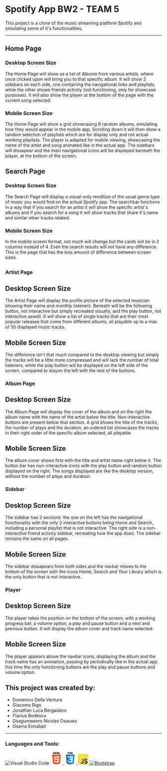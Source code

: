 # Spotify App BW2 - TEAM 5
This project is a clone of the music streaming platform Spotify and simulating some of it's functionalities.
***
## Home Page
### Desktop Screen Size
The Home Page will show us a list of Albums from various artists, where once clicked upon will bring you to that specific album. It will show 2 sidebars on each side, one containing the navigational links and playlists, while the other shows friends activity (not functioning, only for showcase purposes). It will also show the player at the bottom of the page with the current song selected. 
### Mobile Screen Size
The Home Page will show a grid showcasing 6 random albums, simulating how they would appear in the mobile app. Scrolling down it will then show a random selection of playlists which are for display only and not actual working playlists. The player is adapted for mobile viewing, showcasing the name of the artist and song animated like in the actual app. The sidebars will dissapear and the main navigational icons will be displayed beneath the player, at the bottom of the screen.
## Search Page
### Desktop Screen Size
The Search Page will display a visual-only rendition of the usual genre type of music you would find on the actual Spotify app. The searchbar functions in a way that if you search for an artist it will show the specific artist's albums and if you search for a song it will show tracks that share it's name and similar other tracks related.
### Mobile Screen Size
In the mobile screen format, not much will change but the cards will be in 2 columns instead of 4. Even the search results will not have any difference. This is the page that has the less amount of difference between screen sizes.
## 
### Artist Page
## Desktop Screen Size
The Artist Page will display the profile picture of the selected musician showing their name and monthly listeners. Beneath will be the following button, not interactive but simply recreated visually, and the play button, not interactive aswell. It will show a list of single tracks that are their most popular releases that come from different albums, all playable up to a max of 50 displayed music tracks.
## Mobile Screen Size
The difference isn't that much compared to the desktop viewing but simply the tracks will be a little more compressed and will lack the number of total listeners, while the play button will be displayed on the left side of the screen, compared to stayon the left with the rest of the buttons.
### Album Page
## Desktop Screen Size
The Album Page will display the cover of the album and on the right the album name with the name of the artist below the title. Non-interactive buttons are present below that section. A grid shows the title of the tracks, the number of plays and the duration, an ordered list showcases the tracks in their right order of the specific album selected, all playable.
## Mobile Screen Size
The album cover shows first with the title and artist name right below it. The button bar has non-interactive icons with the play button and random button displayed on the right. The songs displayed are like the desktop version, without the number of plays and duration.
### Sidebar
## Desktop Screen Size
The sidebar has 2 sections: the one on the left has the navigational functionality with the only 2 interactive buttons being Home and Search, including a personal playlist that is not interactive. The right side is a non-interactive friend activity sidebar, recreating how the app does. The sidebar remains the same on all pages.
## Mobile Screen Size
The sidebar dissapears from both sides and the navbar moves to the bottom of the screen with the icons Home, Search and Your Library which is the only button that is not interactive.
### Player
## Desktop Screen Size
The player takes the position on the bottom of the screen, with a working progress bar, a volume option, a play and pause button and a next and previous button. It will display the album cover and track name selected.
## Mobile Screen Size
The player appears above the navbar icons, displaying the album and the track name has an animation, passing by periodically like in the actual app. this time the only functioning buttons are the play and pause buttons and volume option.

## This project was created by:
- Domenico Della Ventura
- Giacomo Rigo
- Jonathan Luca Bergadano
- Flavius Bodescu
- Osagumwenro Nicolas Osauwa
- Osama Ennabati

***
<h3 align="left">Languages and Tools:</h3>
<p align="left">
  <img src="https://upload.wikimedia.org/wikipedia/commons/thumb/9/9a/Visual_Studio_Code_1.35_icon.svg/512px-Visual_Studio_Code_1.35_icon.svg.png" alt="Visual Studio Code" width="35" height="35"/>
  <a href="https://www.w3.org/html/" target="_blank" rel="noreferrer">
    <img src="https://raw.githubusercontent.com/devicons/devicon/master/icons/html5/html5-original-wordmark.svg" alt="HTML5" width="40" height="40"/>
  </a>
  <a href="https://www.w3schools.com/css/" target="_blank" rel="noreferrer">
    <img src="https://raw.githubusercontent.com/devicons/devicon/master/icons/css3/css3-original-wordmark.svg" alt="CSS3" width="40" height="40"/>
  </a>
  <a href="https://developer.mozilla.org/en-US/docs/Web/JavaScript" target="_blank" rel="noreferrer">
    <img src="https://raw.githubusercontent.com/devicons/devicon/master/icons/javascript/javascript-original.svg" alt="JavaScript" width="35" height="35"/>
  </a>
  <a href="https://getbootstrap.com/" target="_blank" rel="noreferrer">
    <img src="https://cdn.jsdelivr.net/gh/devicons/devicon@latest/icons/bootstrap/bootstrap-original-wordmark.svg" alt="Bootstrap" width="40" height="40"/>
  </a>
</p>
